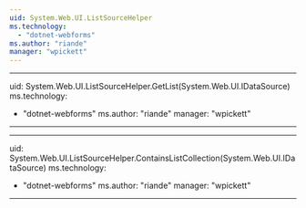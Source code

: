 ```yaml
---
uid: System.Web.UI.ListSourceHelper
ms.technology: 
  - "dotnet-webforms"
ms.author: "riande"
manager: "wpickett"
---
```


---
uid: System.Web.UI.ListSourceHelper.GetList(System.Web.UI.IDataSource)
ms.technology: 
  - "dotnet-webforms"
ms.author: "riande"
manager: "wpickett"
---

---
uid: System.Web.UI.ListSourceHelper.ContainsListCollection(System.Web.UI.IDataSource)
ms.technology: 
  - "dotnet-webforms"
ms.author: "riande"
manager: "wpickett"
---

